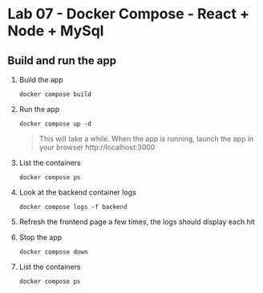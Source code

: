 # Lab 07 - Docker Compose - React + Node + MySql

## Build and run the app

1. Build the app

    `docker compose build`

2. Run the app

    `docker compose up -d`

    > This will take a while. When the app is running, launch the app in your browser http://localhost:3000

3. List the containers

    `docker compose ps`

4. Look at the backend container logs

    `docker compose logs -f backend`

5. Refresh the frontend page a few times, the logs should display each hit

6. Stop the app

    `docker compose down`

7. List the containers

    `docker compose ps`